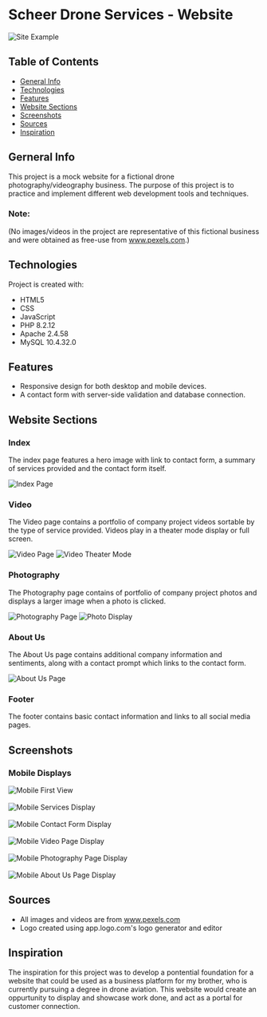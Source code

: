 # Scheer Drone Services - Website

![Site Example](/images/README-images/spotlight_desktop.png)

## Table of Contents
* [General Info](#general-info)
* [Technologies](#technologies)
* [Features](#features)
* [Website Sections](#website-sections)
* [Screenshots](#screenshots)
* [Sources](#sources)
* [Inspiration](#inspiration)

## Gerneral Info
This project is a mock website for a fictional drone photography/videography business.
The purpose of this project is to practice and implement different web development tools and techniques.

### Note:
(No images/videos in the project are representative of this fictional business and were 
obtained as free-use from www.pexels.com.)

## Technologies
Project is created with:
* HTML5
* CSS
* JavaScript
* PHP 8.2.12
* Apache 2.4.58
* MySQL 10.4.32.0

## Features
* Responsive design for both desktop and mobile devices.
* A contact form with server-side validation and database connection.

## Website Sections

### Index
The index page features a hero image with link to contact form, a summary of services provided and the contact form itself. 

![Index Page](/images/README-images/index-full-page_desktop.png)

### Video
The Video page contains a portfolio of company project videos sortable by the type of service provided.
Videos play in a theater mode display or full screen.

![Video Page](/images/README-images/videos_desktop.png)
![Video Theater Mode](/images/README-images/videos-theater-mode_desktop.png)

### Photography
The Photography page contains of portfolio of company project photos and displays
a larger image when a photo is clicked.

![Photography Page](/images/README-images/photos_desktop.png)
![Photo Display](/images/README-images/photos-display_desktop.png)

### About Us
The About Us page contains additional company information and sentiments,
along with a contact prompt which links to the contact form.

![About Us Page](/images/README-images/about-us_desktop.png)

### Footer
The footer contains basic contact information and links to all social media pages.

## Screenshots
### Mobile Displays

![Mobile First View](/images/README-images/spotlight_mobile.png)<br><br>
![Mobile Services Display](/images/README-images/services_mobile.png)<br><br>
![Mobile Contact Form Display](/images/README-images/contact_mobile.png)<br><br>
![Mobile Video Page Display](/images/README-images/videos_mobile.png)<br><br>
![Mobile Photography Page Display](/images/README-images/photos_mobile.png)<br><br>
![Mobile About Us Page Display](/images/README-images/about-us_mobile.png)

## Sources

* All images and videos are from www.pexels.com
* Logo created using app.logo.com's logo generator and editor

## Inspiration
The inspiration for this project was to develop a pontential foundation for a website
that could be used as a business platform for my brother, who is currently pursuing a
degree in drone aviation. This website would create an oppurtunity to display and showcase
work done, and act as a portal for customer connection.